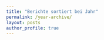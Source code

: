```yaml
---
title: "Berichte sortiert bei Jahr"
permalink: /year-archive/
layout: posts
author_profile: true
---
```

